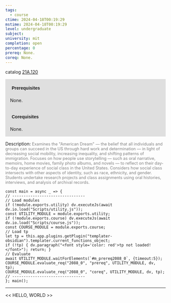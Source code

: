 ```yaml
---
tags:
  - course
ctime: 2024-04-18T00:19:29
mstime: 2024-04-18T00:19:29
level: undergraduate
subject: 
university: mit
completion: open
percentage: 0
prereq: None.
coreq: None.
---
```


catalog [21A.120](http://student.mit.edu/catalog/m21Aa.html#21A.120)

<span style="display: block; padding: 15px; background-color: rgb(100, 100, 100, 0.2);"><font id="m_prereq2088_0" style="display: block; font-family: Arial, sans-serif; font-weight: bold; padding: 5px">Prerequisites</font><br><span id="prereq2088_0">None.</span></span>
<span style="display: block; padding: 15px; background-color: rgb(100, 100, 100, 0.2);"><font id="m_coreq2088_0" style="display: block; font-family: Arial, sans-serif; font-weight: bold; padding: 5px">Corequisites</font><br><span id="coreq2088_0">None.</span></span>

<font style="">Description:</font>
<font style="color: grey; font-size: 0.8rem;">Examines the "American Dream" — the belief that all individuals and groups can succeed in the US through hard work and determination — in light of decreasing social mobility, increasing inequality, and shifting patterns of immigration. Focuses on how people use storytelling — such as oral narrative, memoirs, home movies, family photo albums, and novels — to reflect on their day-to-day experience of social class in the United States. Considers how social class intersects with other aspects of identity, such as race, ethnicity, and gender. Students undertake research projects and class assignments using oral histories, interviews, and analysis of archival records.</font>

```dataviewjs
const main = async _ => {
// --------------------------------
// Load modules
if (!module.exports.utility) dv.executeJs(await dv.io.load("Scripts/utility.js"));
const UTILITY_MODULE = module.exports.utility;
if (!module.exports.course) dv.executeJs(await dv.io.load("Scripts/course.js"));
const COURSE_MODULE = module.exports.course;
// Load tp
let tp = this.app.plugins.getPlugin("templater-obsidian").templater.current_functions_object;
if (!tp) { dv.paragraph("<font style='color: red'>tp not loaded!</font>"); return; }
// Evaluate
await UTILITY_MODULE.waitForElements(`#m_prereq2088_0`, {timeout:5});
COURSE_MODULE.evaluate_req("2088_0", "prereq", UTILITY_MODULE, dv, tp);
COURSE_MODULE.evaluate_req("2088_0", "coreq", UTILITY_MODULE, dv, tp);
// --------------------------------
}; main();
```

---

<< HELLO, WORLD >>

